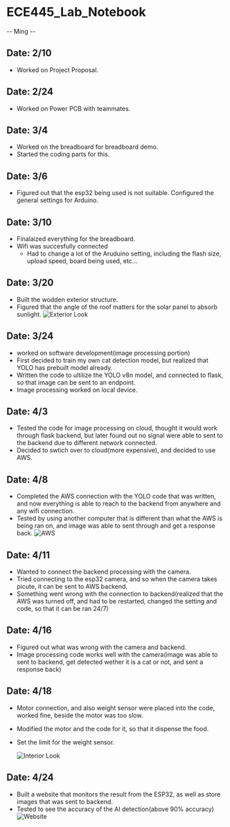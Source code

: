 # ECE445_Lab_Notebook
-- Ming -- 


Date: 2/10
-- 

- Worked on Project Proposal.

Date: 2/24
-- 
- Worked on Power PCB with teammates. 


Date: 3/4
-- 
- Worked on the breadboard for breadboard demo.
- Started the coding parts for this.


Date: 3/6
-- 
- Figured out that the esp32 being used is not suitable.
 Configured the general settings for Arduino.


Date: 3/10
-- 
- Finalaized everything for the breadboard. 
- Wifi was succesfully connected
    - Had to change a lot of the Aruduino setting, including the flash size, upload speed, board being used, etc...


Date: 3/20
-- 
- Built the wodden exterior structure. 
- Figured that the angle of the roof matters for the solar panel to absorb sunlight.
  ![Exterior Look](Exterior%20Look.png)



Date: 3/24
-- 
- worked on software development(image processing portion)
- First decided to train my own cat detection model, but realized that YOLO has prebuilt model already.
- Written the code to ultilize the YOLO v8n model, and connected to flask, so that image can be sent to an endpoint.
- Image processing worked on local device.



Date: 4/3
-- 
- Tested the code for image processing on cloud, thought it would work through flask backend, but later found out no signal were able to sent to the backend due to different network connected.
- Decided to swtich over to cloud(more expensive), and decided to use AWS. 

Date: 4/8
-- 
- Completed the AWS connection with the YOLO code that was written, and now everything is able to reach to the backend from anywhere and any wifi connection. 
- Tested by using another computer that is different than what the AWS is being ran on, and image was able to sent through and get a response back. 
  ![AWS](AWS.png)


Date: 4/11
-- 
- Wanted to connect the backend processing with the camera.
- Tried connecting to the esp32 camera, and so when the camera takes picute, it can be sent to AWS backend. 
- Something went wrong with the connection to backend(realized that the AWS was turned off, and had to be restarted, changed the setting and code, so that it can be ran 24/7)


Date: 4/16
-- 
- Figured out what was wrong with the camera and backend.
- Image processing code works well with the camera(image was able to sent to backend, get detected wether it is a cat or not, and sent a response back)


Date: 4/18
--
- Motor connection, and also weight sensor were placed into the code, worked fine, beside the motor was too slow. 
- Modified the motor and the code for it, so that it dispense the food.
- Set the limit for the weight sensor.
  
  ![Interior Look](Interior%20Look.png)


Date: 4/24
-- 
- Built a website that monitors the result from the ESP32, as well as store images that was sent to backend. 
- Tested to see the accuracy of the AI detection(above 90% accuracy)
![Website](Website.png)













